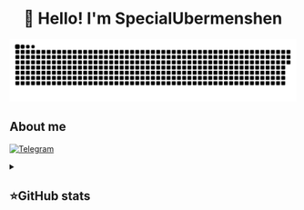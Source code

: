 <h1 align="center">👋 Hello! I'm SpecialUbermenshen </h1>

<p align="center">
 <img width="600" src="assets/github-snake.svg" alt="snake"/>
</p>

## About me
[![Telegram](https://img.shields.io/badge/-Telegram-2CA5E0?style=flat&logo=telegram&logoColor=white)](https://t.me/BeeAsani)

<details align="left">
  <summary><h2><b>⭐GitHub stats</b></h2></summary>
  <p>
   <img src="https://github-readme-stats.vercel.app/api/top-langs/?username=SpecialUbermenschen&theme=dracula&layout=compact&hide_border=true&bg_color=00000000" />
   <br>
   <img src="https://github-readme-stats.vercel.app/api?username=SpecialUbermenschen&count_private=true&show_icons=true&theme=dracula&hide_border=true&bg_color=00000000" />
    <br>
  </p>
</details>
